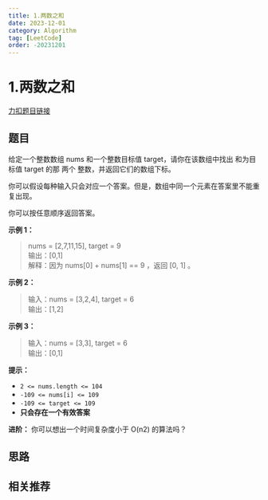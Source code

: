 ```yaml
---
title: 1.两数之和
date: 2023-12-01
category: Algorithm
tag: [LeetCode]
order: -20231201
---
```


# 1.两数之和

[力扣题目链接](https://leetcode.cn/problems/two-sum/)

## 题目

给定一个整数数组 nums 和一个整数目标值 target，请你在该数组中找出 和为目标值 target 的那 两个 整数，并返回它们的数组下标。

你可以假设每种输入只会对应一个答案。但是，数组中同一个元素在答案里不能重复出现。

你可以按任意顺序返回答案。

**示例 1：**
> nums = [2,7,11,15], target = 9  
> 输出：[0,1]  
> 解释：因为 nums[0] + nums[1] == 9 ，返回 [0, 1] 。

**示例 2：**
> 输入：nums = [3,2,4], target = 6  
> 输出：[1,2]

**示例 3：**
> 输入：nums = [3,3], target = 6  
> 输出：[0,1]

**提示：**

* `2 <= nums.length <= 104`
* `-109 <= nums[i] <= 109`
* `-109 <= target <= 109`
* **只会存在一个有效答案**

**进阶：** 你可以想出一个时间复杂度小于 O(n2) 的算法吗？

## 思路

## 相关推荐
